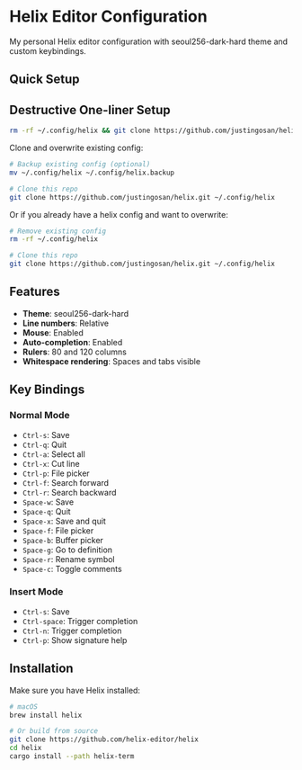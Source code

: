 # Helix Editor Configuration

My personal Helix editor configuration with seoul256-dark-hard theme and custom keybindings.

## Quick Setup

## Destructive One-liner Setup

```bash
rm -rf ~/.config/helix && git clone https://github.com/justingosan/helix.git ~/.config/helix
```

Clone and overwrite existing config:

```bash
# Backup existing config (optional)
mv ~/.config/helix ~/.config/helix.backup

# Clone this repo
git clone https://github.com/justingosan/helix.git ~/.config/helix
```

Or if you already have a helix config and want to overwrite:

```bash
# Remove existing config
rm -rf ~/.config/helix

# Clone this repo
git clone https://github.com/justingosan/helix.git ~/.config/helix
```

## Features

- **Theme**: seoul256-dark-hard
- **Line numbers**: Relative
- **Mouse**: Enabled
- **Auto-completion**: Enabled
- **Rulers**: 80 and 120 columns
- **Whitespace rendering**: Spaces and tabs visible

## Key Bindings

### Normal Mode
- `Ctrl-s`: Save
- `Ctrl-q`: Quit
- `Ctrl-a`: Select all
- `Ctrl-x`: Cut line
- `Ctrl-p`: File picker
- `Ctrl-f`: Search forward
- `Ctrl-r`: Search backward
- `Space-w`: Save
- `Space-q`: Quit
- `Space-x`: Save and quit
- `Space-f`: File picker
- `Space-b`: Buffer picker
- `Space-g`: Go to definition
- `Space-r`: Rename symbol
- `Space-c`: Toggle comments

### Insert Mode
- `Ctrl-s`: Save
- `Ctrl-space`: Trigger completion
- `Ctrl-n`: Trigger completion
- `Ctrl-p`: Show signature help

## Installation

Make sure you have Helix installed:

```bash
# macOS
brew install helix

# Or build from source
git clone https://github.com/helix-editor/helix
cd helix
cargo install --path helix-term
```
